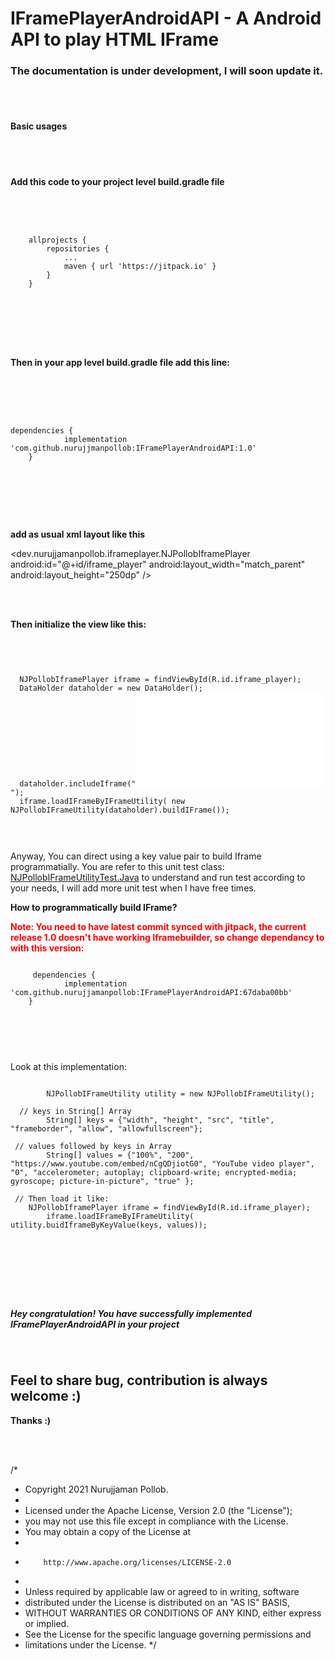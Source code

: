 # IFramePlayerAndroidAPI - A Android API to play HTML IFrame


<h3> The documentation is under development, I will soon update it. </h3>

<br /> <br />

<h4> Basic usages </h4>

<br />
<br />

<h4> Add this code to your project level build.gradle file </h4>

<br />

<pre>
<code>

	allprojects {
		repositories {
			...
			maven { url 'https://jitpack.io' }
		}
	}

	</code>

	</pre>

<br />

<h4> Then in your app level build.gradle file add this line: </h4>

<br />

<pre>

<code>

dependencies {
	        implementation 'com.github.nurujjmanpollob:IFramePlayerAndroidAPI:1.0'
	}

</code>

</pre>

<br />
<br />

<b> add as usual xml layout like this </b>


   
 <dev.nurujjamanpollob.iframeplayer.NJPollobIframePlayer
   android:id="@+id/iframe_player"
   android:layout_width="match_parent"
   android:layout_height="250dp" />



<br />
<br />

<b> Then initialize the view like this: </b>

<br />

<pre>
<code>

  NJPollobIframePlayer iframe = findViewById(R.id.iframe_player);
  DataHolder dataholder = new DataHolder();
  dataholder.includeIframe("<iframe width=\"100%\" height=\"200\" src=\"https://www.youtube.com/embed/nCgQDjiotG0\" title=\"YouTube video player\" frameborder=\"0\" allow=\"accelerometer; autoplay; clipboard-write; encrypted-media; gyroscope; picture-in-picture\" allowfullscreen=\"true\"></iframe>");
  iframe.loadIFrameByIFrameUtility( new NJPollobIFrameUtility(dataholder).buildIFrame());

 </code>

</pre>


Anyway, You can direct using a key value pair to build Iframe programmatially. You are refer to this unit test class: <a href="https://github.com/nurujjamanpollob/IFramePlayerAndroidAPI/blob/master/IframePlayer/src/test/java/dev/nurujjamanpollob/iframeplayer/NJPollobIFrameUtilityTest.java"> NJPollobIFrameUtilityTest.Java</a> to understand and run test according to your needs, I will add more unit test when I have free times.

<b> How to programmatically build IFrame? </b>

<b style="color:red"> Note: You need to have latest commit synced with jitpack, the current release 1.0 doesn't have working Iframebuilder, so change dependancy to with this version: </b>

<pre>
<code> 
	 dependencies {
	        implementation 'com.github.nurujjamanpollob:IFramePlayerAndroidAPI:67daba00bb'
	}
	
	
</code>
</pre>

<br />

Look at this implementation:

<pre>
<code>
        NJPollobIFrameUtility utility = new NJPollobIFrameUtility();
  
  // keys in String[] Array
        String[] keys = {"width", "height", "src", "title", "frameborder", "allow", "allowfullscreen"};

 // values followed by keys in Array
        String[] values = {"100%", "200", "https://www.youtube.com/embed/nCgQDjiotG0", "YouTube video player", "0", "accelerometer; autoplay; clipboard-write; encrypted-media; gyroscope; picture-in-picture", "true" };
	
 // Then load it like:
	NJPollobIframePlayer iframe = findViewById(R.id.iframe_player);
        iframe.loadIFrameByIFrameUtility( utility.buidIframeByKeyValue(keys, values));
	
	
	
</code>
</pre>



        

<br />
<br />

<h5> Hey congratulation! You have successfully implemented IFramePlayerAndroidAPI in your project </h5>

<br />

<h2> Feel to share bug, contribution is always welcome :) </h2>




<b> Thanks :) </b>

<br />
<br />

/*
 * Copyright 2021 Nurujjaman Pollob.
 *
 *    Licensed under the Apache License, Version 2.0 (the "License");
 *    you may not use this file except in compliance with the License.
 *    You may obtain a copy of the License at
 *
 *         http://www.apache.org/licenses/LICENSE-2.0
 *
 *    Unless required by applicable law or agreed to in writing, software
 *    distributed under the License is distributed on an "AS IS" BASIS,
 *    WITHOUT WARRANTIES OR CONDITIONS OF ANY KIND, either express or implied.
 *    See the License for the specific language governing permissions and
 *    limitations under the License.
 */

